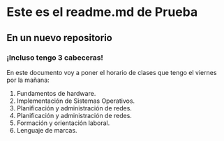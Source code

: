 # Este es el __readme.md__ de Prueba
## En un nuevo repositorio
### ¡Incluso tengo 3 cabeceras!

En este documento voy a poner el horario de clases que tengo el viernes por la mañana:
1. Fundamentos de hardware.
2. Implementación de Sistemas Operativos.
3. Planificación y administración de redes.
4. Planificación y administración de redes.
5. Formación y orientación laboral.
6. Lenguaje de marcas.

